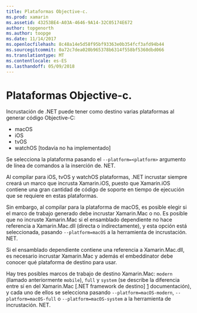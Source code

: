 ```yaml
---
title: Plataformas Objective-c.
ms.prod: xamarin
ms.assetid: 43253BE4-A03A-4646-9A14-32C05174E672
author: topgenorth
ms.author: toopge
ms.date: 11/14/2017
ms.openlocfilehash: 8c48a14e5d58f95bf93363e0b354fcf3afd94b44
ms.sourcegitcommit: 0a72c7dea020b965378b6314f558bf5360dbd066
ms.translationtype: MT
ms.contentlocale: es-ES
ms.lasthandoff: 05/09/2018
---
```

# <a name="objective-c-platforms"></a>Plataformas Objective-c.

Incrustación de .NET puede tener como destino varias plataformas al generar código Objective-C:

* macOS
* iOS
* tvOS
* watchOS [todavía no ha implementado]

Se selecciona la plataforma pasando el `--platform=<platform>` argumento de línea de comandos a la inserción de. NET.

Al compilar para iOS, tvOS y watchOS plataformas, .NET incrustar siempre creará un marco que incrusta Xamarin.iOS, puesto que Xamarin.iOS contiene una gran cantidad de código de soporte en tiempo de ejecución que se requiere en estas plataformas.

Sin embargo, al compilar para la plataforma de macOS, es posible elegir si el marco de trabajo generado debe incrustar Xamarin.Mac o no. Es posible que no incruste Xamarin.Mac si el ensamblado dependiente no hace referencia a Xamarin.Mac.dll (directa o indirectamente), y esta opción está seleccionada, pasando `--platform=macOS` a la herramienta de incrustación. NET.

Si el ensamblado dependiente contiene una referencia a Xamarin.Mac.dll, es necesario incrustar Xamarin.Mac y además el embeddinator debe conocer qué plataforma de destino para usar.

Hay tres posibles marcos de trabajo de destino Xamarin.Mac: `modern` (llamado anteriormente `mobile`), `full` y `system` (se describe la diferencia entre sí en del Xamarin.Mac [.NET framework de destino] [ 1] documentación), y cada uno de ellos se selecciona pasando `--platform=macOS-modern`, `--platform=macOS-full` o `--platform=macOS-system` a la herramienta de incrustación. NET.

[1]: ~/mac/platform/target-framework.md
